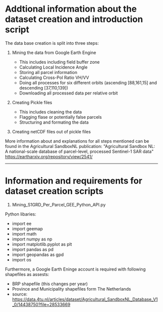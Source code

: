 # Addtional information about the dataset creation and introduction script

The data base creation is split into three steps:

1) Mining the data from Google Earth Engine 
    - This includes including field buffer zone
    - Calculating Local Incidence Angle
    - Storing all parcel information 
    - Calculating Cross-Pol Ratio VH/VV
    - Doing all processes for six different orbits (ascending [88,161,15] and descending [37,110,139])
    - Downloading all processed data per relative orbit

2) Creating Pickle files
    - This includes cleaning the data 
    - Flagging flase or potentially false parcels
    - Structuring and formating the data 

3) Creating netCDF files out of pickle files

More information about and explanations for all steps mentioned can be found in the Agricultural SandboxNL publication:
"Agricultural Sandbox NL: A national-scale database of parcel-level, processed Sentinel-1 SAR data"
https://eartharxiv.org/repository/view/2541/


---------------------------------------------------------------------------


# Information and requirements for dataset creation scripts

1) Mining_S1GRD_Per_Parcel_GEE_Python_API.py

Python libaries:

- import ee
- import geemap
- import math
- import numpy as np
- import matplotlib.pyplot as plt
- import pandas as pd
- import geopandas as gpd
- import os


Furthermore, a Google Earth Eninge account is required with following shapefiles as assests:
- BRP shapefile (this changes per year) 
- Province and Municipality shapefiles form The Netherlands 
- source: https://data.4tu.nl/articles/dataset/Agricultural_SandboxNL_Database_V1_0/14438750?file=28533669
 
 
